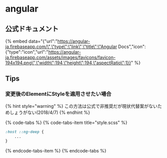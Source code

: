 # angular

## 公式ドキュメント

{% embed data="{\"url\":\"https://angular-ja.firebaseapp.com/\",\"type\":\"link\",\"title\":\"Angular Docs\",\"icon\":{\"type\":\"icon\",\"url\":\"https://angular-ja.firebaseapp.com/assets/images/favicons/favicon-194x194.png\",\"width\":194,\"height\":194,\"aspectRatio\":1}}" %}

## Tips

### 変更後のElementにStyleを適用させたい場合

{% hint style="warning" %}
この方法は公式で非推奨だが現状代替案がないためしょうがない\(2018/4/7\)
{% endhint %}

{% code-tabs %}
{% code-tabs-item title="style.scss" %}
```css
:host ::ng-deep {
    ...
}
```
{% endcode-tabs-item %}
{% endcode-tabs %}



